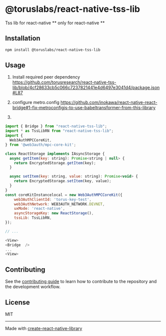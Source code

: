 # @toruslabs/react-native-tss-lib

Tss lib for react-native
** only for react-native **

## Installation

```sh
npm install @toruslabs/react-native-tss-lib
```

## Usage
1. Install required peer dependency
   https://github.com/torusresearch/react-native-tss-lib/blob/4cf28633cb5c066c7237821441e4d6497e3041d4/package.json#L87
   
2. configure metro.config
    https://github.com/inokawa/react-native-react-bridge#1-fix-metroconfigjs-to-use-babeltransformer-from-this-library

3. 

```js
import { Bridge } from "react-native-tss-lib";
import * as TssLibRN from "react-native-tss-lib";
import {
  Web3AuthMPCCoreKit,
} from '@web3auth/mpc-core-kit';

class ReactStorage implements IAsyncStorage {
  async getItem(key: string): Promise<string | null> {
    return EncryptedStorage.getItem(key);
  }

  async setItem(key: string, value: string): Promise<void> {
    return EncryptedStorage.setItem(key, value);
  }
}
const coreKitInstancelocal = new Web3AuthMPCCoreKit({
    web3AuthClientId: 'torus-key-test',
    web3AuthNetwork: WEB3AUTH_NETWORK.DEVNET,
    uxMode: 'react-native',
    asyncStorageKey: new ReactStorage(),
    tssLib: TssLibRN,
});

// ...

<View>
<Bridge  />
...
<View>
```


## Contributing

See the [contributing guide](CONTRIBUTING.md) to learn how to contribute to the repository and the development workflow.

## License

MIT

---

Made with [create-react-native-library](https://github.com/callstack/react-native-builder-bob)
